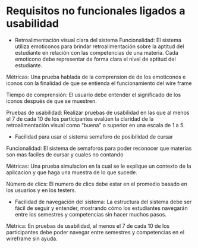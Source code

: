 # Requisitos no funcionales ligados a usabilidad

- Retroalimentación visual clara del sistema
Funcionalidad: El sistema utiliza emoticonos para brindar retroalimentación sobre la aptitud del estudiante en relación con las competencias de una materia. Cada emoticono debe representar de forma clara el nivel de aptitud del estudiante.

Métricas: Una prueba hablada de la comprension de de los emoticonos e iconos con la finalidad de que se entienda el funcionamiento del wire frame

Tiempo de comprensión: El usuario debe entender el significado de los iconos después de que se muestren.

Pruebas de usabilidad: Realizar pruebas de usabilidad en las que al menos el 7 de cada 10 de los participantes evalúen la claridad de la retroalimentación visual como “buena” o superior en una escala de 1 a 5.

- Facilidad para usar el sistema semaforo de posibilidad de cursar  

Funcionalidad: El sistema de semaforos para poder reconocer que materias son mas faciles de cursar y cuales no contando

Métricas: Una prueba simulacion en la cual se le explique un contexto de la aplicacion y que haga una muestra de lo que sucede.

Número de clics: El numero de clics debe estar en el promedio basado en los usuarios y en los testers.


- Facilidad de navegación del sistema: 
La estructura del sistema debe ser fácil de seguir y entender, mostrando cómo los estudiantes navegarán entre los semestres y competencias sin hacer muchos pasos.

Métrica: En pruebas de usabilidad, al menos el 7 de cada 10  de los participantes debe poder navegar entre semestres y competencias en el wireframe sin ayuda.



